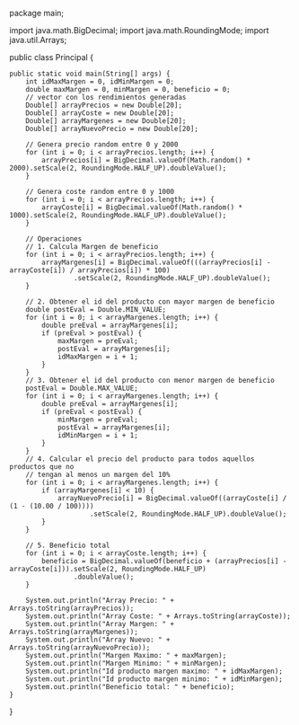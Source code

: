 package main;

import java.math.BigDecimal;
import java.math.RoundingMode;
import java.util.Arrays;

public class Principal {

    public static void main(String[] args) {
        int idMaxMargen = 0, idMinMargen = 0;
        double maxMargen = 0, minMargen = 0, beneficio = 0;
        // vector con los rendimientos generadas
        Double[] arrayPrecios = new Double[20];
        Double[] arrayCoste = new Double[20];
        Double[] arrayMargenes = new Double[20];
        Double[] arrayNuevoPrecio = new Double[20];

        // Genera precio random entre 0 y 2000
        for (int i = 0; i < arrayPrecios.length; i++) {
            arrayPrecios[i] = BigDecimal.valueOf(Math.random() * 2000).setScale(2, RoundingMode.HALF_UP).doubleValue();
        }

        // Genera coste random entre 0 y 1000
        for (int i = 0; i < arrayPrecios.length; i++) {
            arrayCoste[i] = BigDecimal.valueOf(Math.random() * 1000).setScale(2, RoundingMode.HALF_UP).doubleValue();
        }

        // Operaciones
        // 1. Calcula Margen de beneficio
        for (int i = 0; i < arrayPrecios.length; i++) {
            arrayMargenes[i] = BigDecimal.valueOf(((arrayPrecios[i] - arrayCoste[i]) / arrayPrecios[i]) * 100)
                    .setScale(2, RoundingMode.HALF_UP).doubleValue();
        }

        // 2. Obtener el id del producto con mayor margen de beneficio
        double postEval = Double.MIN_VALUE;
        for (int i = 0; i < arrayMargenes.length; i++) {
            double preEval = arrayMargenes[i];
            if (preEval > postEval) {
                maxMargen = preEval;
                postEval = arrayMargenes[i];
                idMaxMargen = i + 1;
            }
        }
        // 3. Obtener el id del producto con menor margen de beneficio
        postEval = Double.MAX_VALUE;
        for (int i = 0; i < arrayMargenes.length; i++) {
            double preEval = arrayMargenes[i];
            if (preEval < postEval) {
                minMargen = preEval;
                postEval = arrayMargenes[i];
                idMinMargen = i + 1;
            }
        }
        // 4. Calcular el precio del producto para todos aquellos productos que no
        // tengan al menos un margen del 10%
        for (int i = 0; i < arrayMargenes.length; i++) {
            if (arrayMargenes[i] < 10) {
                arrayNuevoPrecio[i] = BigDecimal.valueOf((arrayCoste[i] / (1 - (10.00 / 100))))
                        .setScale(2, RoundingMode.HALF_UP).doubleValue();
            }
        }

        // 5. Beneficio total
        for (int i = 0; i < arrayCoste.length; i++) {
            beneficio = BigDecimal.valueOf(beneficio + (arrayPrecios[i] - arrayCoste[i])).setScale(2, RoundingMode.HALF_UP)
                    .doubleValue();
        }

        System.out.println("Array Precio: " + Arrays.toString(arrayPrecios));
        System.out.println("Array Coste: " + Arrays.toString(arrayCoste));
        System.out.println("Array Margen: " + Arrays.toString(arrayMargenes));
        System.out.println("Array Nuevo: " + Arrays.toString(arrayNuevoPrecio));
        System.out.println("Margen Maximo: " + maxMargen);
        System.out.println("Margen Minimo: " + minMargen);
        System.out.println("Id producto margen maximo: " + idMaxMargen);
        System.out.println("Id producto margen minimo: " + idMinMargen);
        System.out.println("Beneficio total: " + beneficio);
    }

}
